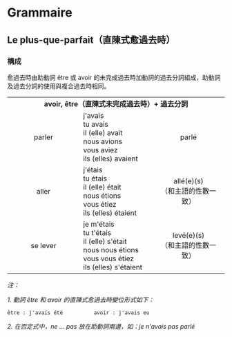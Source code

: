 # Grammaire

## Le plus-que-parfait（直陳式愈過去時）

### 構成

愈過去時由助動詞 être 或 avoir 的未完成過去時加動詞的過去分詞組成，助動詞及過去分詞的使用與複合過去時相同。

<table>
    <tbody>
        <tr>
            <td colspan="3" align="center"><strong>avoir, être（直陳式未完成過去時）+ 過去分詞</strong></td>
        </tr>
        <tr>
        	<td align="center" width="33.3%">parler</td>
            <td width="33.3%">
            	j'avais<br />
                tu avais<br />
                il (elle) avait<br />
                nous avions<br />
                vous aviez<br />
                ils (elles) avaient
            </td>
            <td align="center" width="33.3%">parlé</td>
        </tr>
        <tr>
        	<td align="center">aller</td>
            <td>
            	j'étais<br />
                tu étais<br />
                il (elle) était<br />
                nous étions<br />
                vous étiez<br />
                ils (elles) étaient
            </td>
            <td align="center">
                allé(e)(s)<br />
                （和主語的性數一致）
            </td>
        </tr>
        <tr>
        	<td align="center">se lever</td>
            <td>
            	je m'étais<br />
                tu t'étais<br />
                il (elle) s'était<br />
                nous nous étions<br />
                vous vous étiez<br />
                ils (elles) s'étaient
            </td>
            <td align="center">
                levé(e)(s)<br />
                （和主語的性數一致）
            </td>
        </tr>
    </tbody>
</table>

*注：*

*1. 動詞 être 和 avoir 的直陳式愈過去時變位形式如下：*

```
être : j'avais été			avoir : j'avais eu
```

*2. 在否定式中，ne ... pas 放在助動詞兩邊，如：je n'avais pas parlé*
